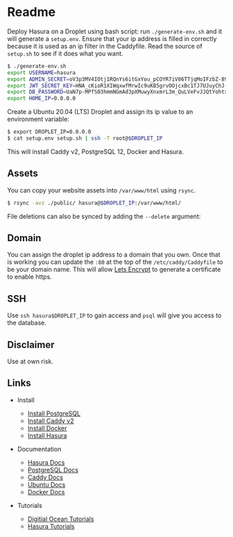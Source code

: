 # Readme

Deploy Hasura on a Droplet using bash script: run `./generate-env.sh` and it will generate a `setup.env`.
Ensure that your ip address is filled in correctly because it is used as an ip filter in the Caddyfile.
Read the source of `setup.sh` to see if it does what you want.

```bash
$ ./generate-env.sh
export USERNAME=hasura
export ADMIN_SECRET=oV3p3MV4IOtj1RQnYs6itGxYou_pCOYR7iV06TTjqMoIFzbZ-89M2QerfDqiGcci
export JWT_SECRET_KEY=HNA_cKioR1XIWqxwfMrwIc9uKB5grvOOjcxBc1TJ7UJuyChJ-g7HBR49BVlbf_OF
export DB_PASSWORD=UaN7p-MPfS03hmmNGmAd3pXMuwyXnxmrL3m_QuLVeFvJJQtYohtx_lebgRHOCFiz
export HOME_IP=0.0.0.0
```

Create a Ubuntu 20.04 (LTS) Droplet and assign its ip value to an environment variable:

```bash
$ export DROPLET_IP=0.0.0.0
$ cat setup.env setup.sh | ssh -T root@$DROPLET_IP
```

This will install Caddy v2, PostgreSQL 12, Docker and Hasura.

## Assets

You can copy your website assets into `/var/www/html` using `rsync`.

```bash
$ rsync -avz ./public/ hasura@$DROPLET_IP:/var/www/html/
```

File deletions can also be synced by adding the `--delete` argument:

## Domain

You can assign the droplet ip address to a domain that you own.
Once that is working you can update the `:80` at the top of the `/etc/caddy/Caddyfile` to be your domain name.
This will allow [Lets Encrypt](https://letsencrypt.org/) to generate a certificate to enable https.

## SSH

Use `ssh hasura$DROPLET_IP` to gain access and `psql` will give you access to the database.

## Disclaimer

Use at own risk.

## Links

- Install
    - [Install PostgreSQL](https://www.digitalocean.com/community/tutorials/how-to-install-and-use-postgresql-on-ubuntu-20-04)
    - [Install Caddy v2](https://caddyserver.com/docs/download#debian-ubuntu-raspbian)
    - [Install Docker](https://docs.docker.com/engine/install/ubuntu/)
    - [Install Hasura](https://hasura.io/docs/1.0/graphql/manual/deployment/docker/index.html#deployment-docker)

- Documentation
    - [Hasura Docs](https://hasura.io/docs/)
    - [PostgreSQL Docs](https://www.postgresql.org/docs/current/index.html)
    - [Caddy Docs](https://caddyserver.com/docs/)
    - [Ubuntu Docs](https://ubuntu.com/server/docs)
    - [Docker Docs](https://docs.docker.com/)

- Tutorials
    - [Digitial Ocean Tutorials](https://www.digitalocean.com/community/tutorials)
    - [Hasura Tutorials](https://hasura.io/docs/1.0/graphql/manual/guides/index.html)
